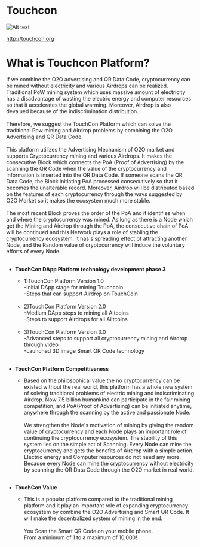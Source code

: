 # Touchcon
![Alt text](http://touchcon.io/images/front/symbol_toc.png)

<http://touchcon.org>
# What is Touchcon Platform?
If we combine the O2O advertising and QR Data Code, cryptocurrency can be mined without electricity and various Airdrops can be realized. Traditional PoW mining system which uses massive amount of electricity has a disadvantage of wasting the electric
energy and computer resources so that it accelerates the global warming. Moreover, Airdrop is also devalued because of the indiscrimination distribution.<br/><br/>
Therefore, we suggest the TouchCon Platform which can solve the traditional Pow mining and Airdrop problems by combining the O2O Advertising and QR Data Code.<br/><br/>
This platform utilizes the Advertising Mechanism of O2O market and supports Cryptocurrency mining and various Airdrops. It makes the consecutive Block which connects the PoA (Proof of Advertising) by the scanning the QR Code when the value of the cryptocurrency and information is inserted into the QR Data Code. If someone scans the QR Data Code, the Block initiating PoA processed consecutively so that it becomes the unalterable record. Moreover, Airdrop will be distributed based on the features of each cryptocurrency through the ways suggested by O2O Market so it makes the ecosystem much more stable.<br/><br/>
The most recent Block proves the order of the PoA and it identifies when and where the cryptocurrency was mined. As long as
there is a Node which get the Mining and Airdrop through the PoA, the consecutive chain of PoA will be continued and this
Network plays a role of stabling the cryptocurrency ecosystem. It has s spreading effect of attracting another Node, and the Random value of cryptocurrency will induce the voluntary efforts of every Node.<br/><br/>


* **TouchCon DApp Platform technology development phase 3**
  * 1)TouchCon Platform Version 1.0<br/>
  -Initial DApp stage for mining Touchcoin<br/>
  -Steps that can support Airdrop on TouchCoin<br/><br/>
  * 2)TouchCon Platform Version 2.0<br/>
  -Medium DApp steps to mining all Altcoins<br/>
  -Steps to support Airdrops for all Alltcoins<br/><br/>
  * 3)TouchCon Platform Version 3.0<br/>
  -Advanced steps to support all cryptocurrency mining and Airdrop through video<br/>
  -Launched 3D image Smart QR Code technology<br/><br/>
  
* **TouchCon Platform Competitiveness**
  * Based on the philosophical value the no cryptocurrency can be existed without the real world, this platform has a whole new system of solving traditional problems of electric mining and indiscriminating Airdrop. Now 7.5 billion humankind can participate in the fair mining competition, and PoA(Proof of Advertising) can be initiated anytime, anywhere through the scanning by the active and passionate Node.<br/><br/>
  We strengthen the Node's motivation of mining by giving the random value of cryptocurrency and each Node plays an important role of continuing the cryptocurrency ecosystem. The stability of this system lies on the simple act of Scanning. Every Node can mine the cryptocurrency and gets the benefits of Airdrop with a simple action. Electric energy and Computer resources do not need any more. Because every Node can mine the cryptocurrency without electricity by scanning the QR Data Code through the O2O market in real world.<br/><br/>


* **TouchCon Value**
  * This is a popular platform compared to the traditional mining platform and it play an important role of expanding cryptocurrency ecosystem by combine the O2O Advertising and Smart QR Code. It will make the decentralized system of mining in the end.<br/><br/>
You Scan the Smart QR Code on your mobile phone.<br/>
From a minimum of 1 to a maximum of 10,000!<br/><br/> 
